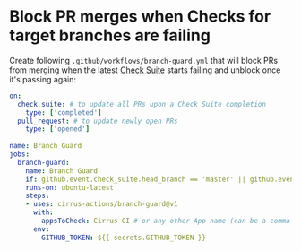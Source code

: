 # Block PR merges when Checks for target branches are failing

Create following `.github/workflows/branch-guard.yml` that will block PRs from merging when the latest [Check Suite](https://developer.github.com/v3/checks/)
starts failing and unblock once it's passing again:

```yaml
on:
  check_suite: # to update all PRs upon a Check Suite completion
    type: ['completed']
  pull_request: # to update newly open PRs
    type: ['opened']
  
name: Branch Guard
jobs:
  branch-guard:
    name: Branch Guard
    if: github.event.check_suite.head_branch == 'master' || github.event.pull_request.base.ref == 'master'
    runs-on: ubuntu-latest
    steps:
    - uses: cirrus-actions/branch-guard@v1
      with:
        appsToCheck: Cirrus CI # or any other App name (can be a comma separated list of names)
      env:
        GITHUB_TOKEN: ${{ secrets.GITHUB_TOKEN }}
```

